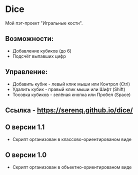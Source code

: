 # Dice
Мой пэт-проект "Игральные кости".

## Возможности:
* Добавление кубиков (до 6)
* Подсчёт выпавших цифр

## Управление:
* Добавить кубик - левый клик мыши или Контрол (Ctrl)
* Удалить кубик - правый клик мыши или Шифт (Shift)
* Тосовка кубиков - зелёная кнопка или Пробел (Space)

## Ссылка - https://serenq.github.io/dice/

## О версии 1.1
* Скрипт организован в классово-ориентированом виде

## О версии 1.0
* Скрипт организован в объектно-ориентированом виде